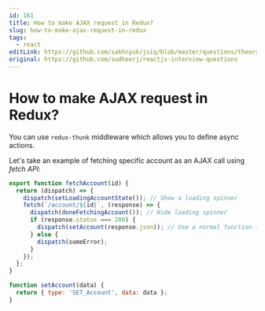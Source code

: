 ```yaml
---
id: 161
title: How to make AJAX request in Redux?
slug: how-to-make-ajax-request-in-redux
tags:
  - react
editLink: https://github.com/sakhnyuk/jsiq/blob/master/questions/theory/react/161.md
original: https://github.com/sudheerj/reactjs-interview-questions
---
```


# How to make AJAX request in Redux?

You can use `redux-thunk` middleware which allows you to define async actions.

Let's take an example of fetching specific account as an AJAX call using _fetch API_:

```javascript
export function fetchAccount(id) {
  return (dispatch) => {
    dispatch(setLoadingAccountState()); // Show a loading spinner
    fetch(`/account/${id}`, (response) => {
      dispatch(doneFetchingAccount()); // Hide loading spinner
      if (response.status === 200) {
        dispatch(setAccount(response.json)); // Use a normal function to set the received state
      } else {
        dispatch(someError);
      }
    });
  };
}

function setAccount(data) {
  return { type: 'SET_Account', data: data };
}
```